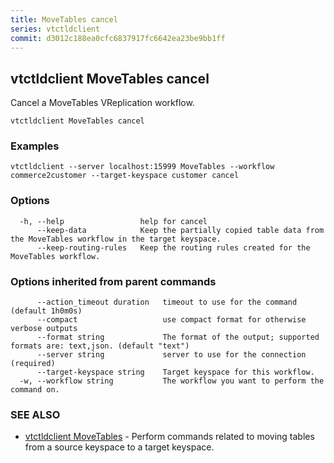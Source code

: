 ```yaml
---
title: MoveTables cancel
series: vtctldclient
commit: d3012c188ea0cfc6837917fc6642ea23be9bb1ff
---
```

## vtctldclient MoveTables cancel

Cancel a MoveTables VReplication workflow.

```
vtctldclient MoveTables cancel
```

### Examples

```
vtctldclient --server localhost:15999 MoveTables --workflow commerce2customer --target-keyspace customer cancel
```

### Options

```
  -h, --help                 help for cancel
      --keep-data            Keep the partially copied table data from the MoveTables workflow in the target keyspace.
      --keep-routing-rules   Keep the routing rules created for the MoveTables workflow.
```

### Options inherited from parent commands

```
      --action_timeout duration   timeout to use for the command (default 1h0m0s)
      --compact                   use compact format for otherwise verbose outputs
      --format string             The format of the output; supported formats are: text,json. (default "text")
      --server string             server to use for the connection (required)
      --target-keyspace string    Target keyspace for this workflow.
  -w, --workflow string           The workflow you want to perform the command on.
```

### SEE ALSO

* [vtctldclient MoveTables](../)	 - Perform commands related to moving tables from a source keyspace to a target keyspace.

